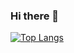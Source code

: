 ### Hi there 👋

[![Top Langs](https://github-readme-stats.vercel.app/api/top-langs/?username=sumxtx&layout=donut)](https://github.com/anuraghazra/github-readme-stats)
